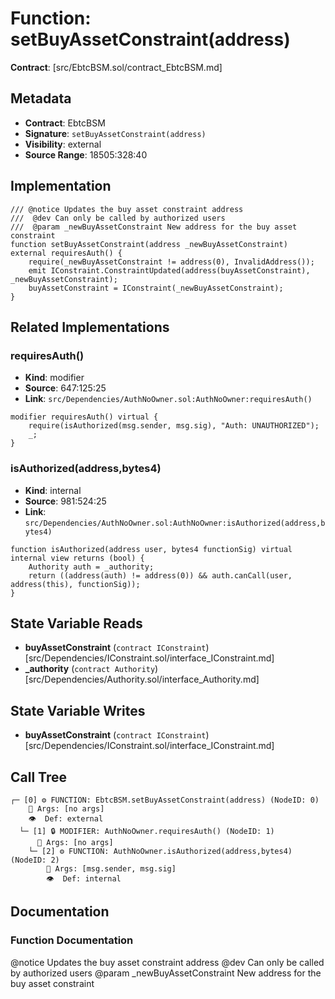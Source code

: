 # Function: setBuyAssetConstraint(address)

**Contract**: [src/EbtcBSM.sol/contract_EbtcBSM.md]

## Metadata

- **Contract**: EbtcBSM
- **Signature**: `setBuyAssetConstraint(address)`
- **Visibility**: external
- **Source Range**: 18505:328:40

## Implementation

```solidity
/// @notice Updates the buy asset constraint address
///  @dev Can only be called by authorized users
///  @param _newBuyAssetConstraint New address for the buy asset constraint
function setBuyAssetConstraint(address _newBuyAssetConstraint) external requiresAuth() {
    require(_newBuyAssetConstraint != address(0), InvalidAddress());
    emit IConstraint.ConstraintUpdated(address(buyAssetConstraint), _newBuyAssetConstraint);
    buyAssetConstraint = IConstraint(_newBuyAssetConstraint);
}
```

## Related Implementations

### requiresAuth()

- **Kind**: modifier
- **Source**: 647:125:25
- **Link**: `src/Dependencies/AuthNoOwner.sol:AuthNoOwner:requiresAuth()`

```solidity
modifier requiresAuth() virtual {
    require(isAuthorized(msg.sender, msg.sig), "Auth: UNAUTHORIZED");
    _;
}
```

### isAuthorized(address,bytes4)

- **Kind**: internal
- **Source**: 981:524:25
- **Link**: `src/Dependencies/AuthNoOwner.sol:AuthNoOwner:isAuthorized(address,bytes4)`

```solidity
function isAuthorized(address user, bytes4 functionSig) virtual internal view returns (bool) {
    Authority auth = _authority;
    return ((address(auth) != address(0)) && auth.canCall(user, address(this), functionSig));
}
```

## State Variable Reads

- **buyAssetConstraint** (`contract IConstraint`) [src/Dependencies/IConstraint.sol/interface_IConstraint.md]
- **_authority** (`contract Authority`) [src/Dependencies/Authority.sol/interface_Authority.md]

## State Variable Writes

- **buyAssetConstraint** (`contract IConstraint`) [src/Dependencies/IConstraint.sol/interface_IConstraint.md]

## Call Tree

```
┌─ [0] ⚙️ FUNCTION: EbtcBSM.setBuyAssetConstraint(address) (NodeID: 0)
    💬 Args: [no args]
    👁️  Def: external
  └─ [1] 🔒 MODIFIER: AuthNoOwner.requiresAuth() (NodeID: 1)
      💬 Args: [no args]
    └─ [2] ⚙️ FUNCTION: AuthNoOwner.isAuthorized(address,bytes4) (NodeID: 2)
        💬 Args: [msg.sender, msg.sig]
        👁️  Def: internal
```

## Documentation

### Function Documentation

@notice Updates the buy asset constraint address
 @dev Can only be called by authorized users
 @param _newBuyAssetConstraint New address for the buy asset constraint
